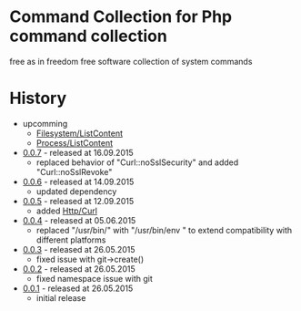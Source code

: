 # Command Collection for Php command collection

free as in freedom free software collection of system commands

# History 

* upcomming
    * [Filesystem/ListContent](https://github.com/bazzline/php_component_command/tree/master/example/Example/ls)
    * [Process/ListContent](https://github.com/bazzline/php_component_command/tree/master/example/Example/ps)
* [0.0.7](https://github.com/bazzline/php_component_command_collection/tree/0.0.7) - released at 16.09.2015
    * replaced behavior of "Curl::noSslSecurity" and added "Curl::noSslRevoke"
* [0.0.6](https://github.com/bazzline/php_component_command_collection/tree/0.0.6) - released at 14.09.2015
    * updated dependency
* [0.0.5](https://github.com/bazzline/php_component_command_collection/tree/0.0.5) - released at 12.09.2015
    * added [Http/Curl](https://github.com/bazzline/php_component_command_collection/blob/master/source/Net/Bazzline/Component/CommandCollection/Http/Curl.php)
* [0.0.4](https://github.com/bazzline/php_component_command_collection/tree/0.0.4) - released at 05.06.2015
    * replaced "/usr/bin/<command>" with "/usr/bin/env <command>" to extend compatibility with different platforms
* [0.0.3](https://github.com/bazzline/php_component_command_collection/tree/0.0.3) - released at 26.05.2015
    * fixed issue with git->create()
* [0.0.2](https://github.com/bazzline/php_component_command_collection/tree/0.0.2) - released at 26.05.2015
    * fixed namespace issue with git
* [0.0.1](https://github.com/bazzline/php_component_command_collection/tree/0.0.1) - released at 26.05.2015
    * initial release
